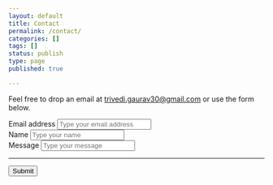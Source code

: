 ```yaml
---
layout: default
title: Contact
permalink: /contact/
categories: []
tags: []
status: publish
type: page
published: true

---
```

Feel free to drop an email at [trivedi.gaurav30@gmail.com](mailto:trivedi.gaurav30@gmail.com) or use the form below.
<form accept-charset="UTF-8" action="https://getform.io/f/189a66c3-7947-439a-b6cf-aa1e6196236b" method="POST" enctype="multipart/form-data" target="_blank">
    <div class="form-group">
      <label for="exampleInputEmail1" required="required">Email address</label>
      <input type="email" name="email" class="form-control" id="exampleInputEmail1" aria-describedby="emailHelp" placeholder="Type your email address">
    </div>
    <div class="form-group">
      <label for="exampleInputName">Name</label>
      <input type="text" name="name" class="form-control" id="exampleInputName" placeholder="Type your name" required="required">
    </div>
    <div class="form-group">
      <label for="exampleFormControlSelect1">Message</label>
      <input type="text" class="form-control" id="exampleInputName" placeholder="Type your message" required="required">
    </div>
    <hr>
    <button type="submit" class="btn btn-primary">Submit</button>
  </form>
  